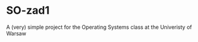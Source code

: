 SO-zad1
=======

A (very) simple project for the Operating Systems class at the Univeristy of Warsaw

